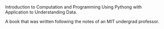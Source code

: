 Introduction to Computation and Programming Using Pythong with Application to Understanding Data.

A book that was written following the notes of an MIT undergrad professor.